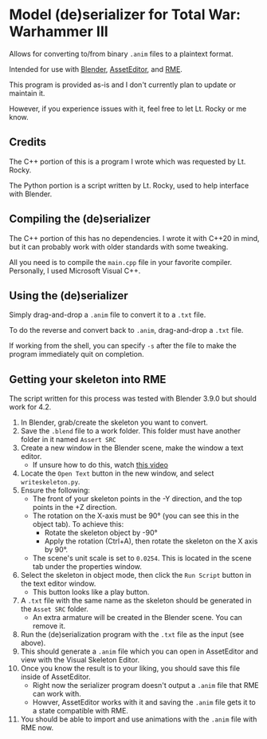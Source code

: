 # Model (de)serializer for Total War: Warhammer III
Allows for converting to/from binary `.anim` files to a plaintext format.

Intended for use with [Blender](https://www.blender.org/),
[AssetEditor](https://github.com/donkeyProgramming/TheAssetEditor),
and [RME](https://github.com/mr-phazer/RME_Release).

This program is provided as-is and I don't currently plan to update or maintain it.

However, if you experience issues with it, feel free to let Lt. Rocky or me know.

## Credits
The C++ portion of this is a program I wrote which was requested by Lt. Rocky.

The Python portion is a script written by Lt. Rocky, used to help interface with Blender.

## Compiling the (de)serializer
The C++ portion of this has no dependencies. I wrote it with C++20 in mind, but it can probably work with older standards with some tweaking.

All you need is to compile the `main.cpp` file in your favorite compiler.
Personally, I used Microsoft Visual C++.

## Using the (de)serializer
Simply drag-and-drop a `.anim` file to convert it to a `.txt` file.

To do the reverse and convert back to `.anim`, drag-and-drop a `.txt` file.

If working from the shell, you can specify `-s` after the file to make the program immediately quit on completion.

## Getting your skeleton into RME
The script written for this process was tested with Blender 3.9.0 but should work for 4.2.

1) In Blender, grab/create the skeleton you want to convert.
2) Save the `.blend` file to a work folder. This folder must have another folder in it named `Assert SRC`
3) Create a new window in the Blender scene, make the window a text editor.
    - If unsure how to do this, watch [this video](https://www.youtube.com/watch?v=HSm-cq7zd2s)
4) Locate the `Open Text` button in the new window, and select `writeskeleton.py`.
5) Ensure the following:
    - The front of your skeleton points in the -Y direction, and the top points in the +Z direction.
    - The rotation on the X-axis must be 90° (you can see this in the object tab). To achieve this:
        - Rotate the skeleton object by -90°
        - Apply the rotation (Ctrl+A), then rotate the skeleton on the X axis by 90°.
    - The scene's unit scale is set to `0.0254`. This is located in the scene tab under the properties window.
6) Select the skeleton in object mode, then click the `Run Script` button in the text editor window.
    - This button looks like a play button.
7) A `.txt` file with the same name as the skeleton should be generated in the `Asset SRC` folder.
    - An extra armature will be created in the Blender scene. You can remove it.
8) Run the (de)serialization program with the `.txt` file as the input (see above).
9) This should generate a `.anim` file which you can open in AssetEditor and view with the Visual Skeleton Editor.
10) Once you know the result is to your liking, you should save this file inside of AssetEditor.
    - Right now the serializer program doesn't output a `.anim` file that RME can work with.
    - Howver, AssetEditor works with it and saving the `.anim` file gets it to a state compatible with RME.
11) You should be able to import and use animations with the `.anim` file with RME now.
